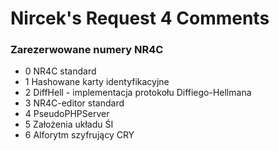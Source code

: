 # Nircek's Request 4 Comments
### Zarezerwowane numery NR4C
- 0 NR4C standard
- 1 Hashowane karty identyfikacyjne
- 2 DiffHell - implementacja protokołu Diffiego-Hellmana
- 3 NR4C-editor standard
- 4 PseudoPHPServer
- 5 Założenia układu ŚI
- 6 Alforytm szyfrujący CRY
